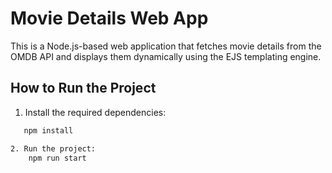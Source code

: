 # Movie Details Web App

This is a Node.js-based web application that fetches movie details from the OMDB API and displays them dynamically using the EJS templating engine.

## How to Run the Project

1. Install the required dependencies:
```bash
   npm install

2. Run the project:
    npm run start